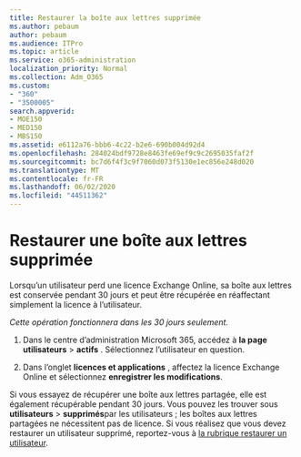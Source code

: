 ```yaml
---
title: Restaurer la boîte aux lettres supprimée
ms.author: pebaum
author: pebaum
ms.audience: ITPro
ms.topic: article
ms.service: o365-administration
localization_priority: Normal
ms.collection: Adm_O365
ms.custom:
- "360"
- "3500005"
search.appverid:
- MOE150
- MED150
- MBS150
ms.assetid: e6112a76-bbb6-4c22-b2e6-690b004d92d4
ms.openlocfilehash: 284024bdf9728e8463fe69ef9c9c2695035faf2f
ms.sourcegitcommit: bc7d6f4f3c9f7060d073f5130e1ec856e248d020
ms.translationtype: MT
ms.contentlocale: fr-FR
ms.lasthandoff: 06/02/2020
ms.locfileid: "44511362"
---
```

# <a name="restore-a-deleted-mailbox"></a>Restaurer une boîte aux lettres supprimée

Lorsqu’un utilisateur perd une licence Exchange Online, sa boîte aux lettres est conservée pendant 30 jours et peut être récupérée en réaffectant simplement la licence à l’utilisateur.
  
 *Cette opération fonctionnera dans les 30 jours seulement.*  
  
1. Dans le centre d’administration Microsoft 365, accédez à **la page utilisateurs** \> **actifs** . Sélectionnez l’utilisateur en question.

2. Dans l’onglet **licences et applications** , affectez la licence Exchange Online et sélectionnez **enregistrer les modifications**.

Si vous essayez de récupérer une boîte aux lettres partagée, elle est également récupérable pendant 30 jours. Vous pouvez les trouver sous **utilisateurs** \> **supprimés**par les utilisateurs ; les boîtes aux lettres partagées ne nécessitent pas de licence. Si vous réalisez que vous devez restaurer un utilisateur supprimé, reportez-vous à [la rubrique restaurer un utilisateur](https://docs.microsoft.com/microsoft-365/admin/add-users/restore-user).
  